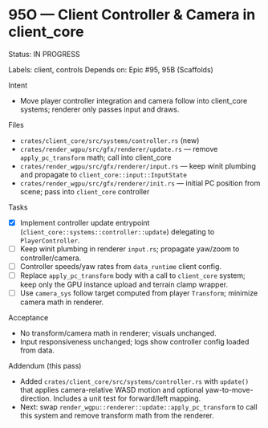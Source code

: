 # 95O — Client Controller & Camera in client_core

Status: IN PROGRESS

Labels: client, controls
Depends on: Epic #95, 95B (Scaffolds)

Intent
- Move player controller integration and camera follow into client_core systems; renderer only passes input and draws.

Files
- `crates/client_core/src/systems/controller.rs` (new)
- `crates/render_wgpu/src/gfx/renderer/update.rs` — remove `apply_pc_transform` math; call into client_core
 - `crates/render_wgpu/src/gfx/renderer/input.rs` — keep winit plumbing and propagate to `client_core::input::InputState`
 - `crates/render_wgpu/src/gfx/renderer/init.rs` — initial PC position from scene; pass into `client_core` controller

Tasks
- [x] Implement controller update entrypoint (`client_core::systems::controller::update`) delegating to `PlayerController`.
- [ ] Keep winit plumbing in renderer `input.rs`; propagate yaw/zoom to controller/camera.
- [ ] Controller speeds/yaw rates from `data_runtime` client config.
- [ ] Replace `apply_pc_transform` body with a call to `client_core` system; keep only the GPU instance upload and terrain clamp wrapper.
- [ ] Use `camera_sys` follow target computed from player `Transform`; minimize camera math in renderer.

Acceptance
- No transform/camera math in renderer; visuals unchanged.
 - Input responsiveness unchanged; logs show controller config loaded from data.

Addendum (this pass)
- Added `crates/client_core/src/systems/controller.rs` with `update()` that applies camera-relative WASD motion and optional yaw-to-move-direction. Includes a unit test for forward/left mapping.
- Next: swap `render_wgpu::renderer::update::apply_pc_transform` to call this system and remove transform math from the renderer.
